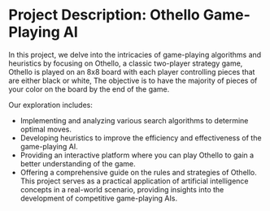 # Project Description: Othello Game-Playing AI 
In this project, we delve into the intricacies of game-playing algorithms and heuristics by focusing on Othello, a classic two-player strategy game, 
Othello is played on an 8x8 board with each player controlling pieces that are either black or white, 
The objective is to have the majority of pieces of your color on the board by the end of the game.

Our exploration includes:

* Implementing and analyzing various search algorithms to determine optimal moves.
* Developing heuristics to improve the efficiency and effectiveness of the game-playing AI.
* Providing an interactive platform where you can play Othello to gain a better understanding of the game.
* Offering a comprehensive guide on the rules and strategies of Othello.
This project serves as a practical application of artificial intelligence concepts in a real-world scenario, providing insights into the development of competitive game-playing AIs.






